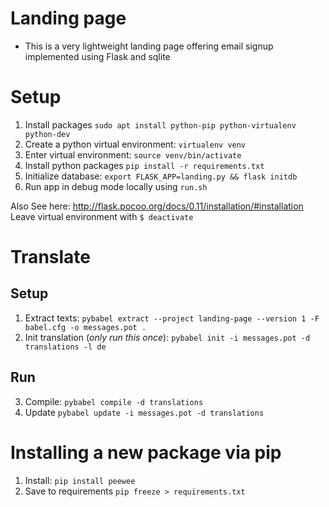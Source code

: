 # Landing page
* This is a very lightweight landing page offering email signup implemented using Flask and sqlite


# Setup
1. Install packages `sudo apt install python-pip python-virtualenv python-dev`
2. Create a python virtual environment: `virtualenv venv`
3. Enter virtual environment: `source venv/bin/activate`
3. Install python packages `pip install -r requirements.txt`
4. Initialize database: `export FLASK_APP=landing.py && flask initdb`
5. Run app in debug mode locally using `run.sh`

Also See here: http://flask.pocoo.org/docs/0.11/installation/#installation
Leave virtual environment with `$ deactivate`

# Translate
## Setup
1. Extract texts:  `pybabel extract --project landing-page --version 1 -F babel.cfg -o messages.pot .`
2. Init translation (*only run this once*): `pybabel init -i messages.pot -d translations -l de`

## Run
3. Compile: `pybabel compile -d translations`
4. Update `pybabel update -i messages.pot -d translations`


# Installing a new package via pip
1. Install: `pip install peewee`
2. Save to requirements `pip freeze > requirements.txt`
